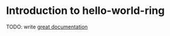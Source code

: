 # Introduction to hello-world-ring

TODO: write [great documentation](http://jacobian.org/writing/what-to-write/)
